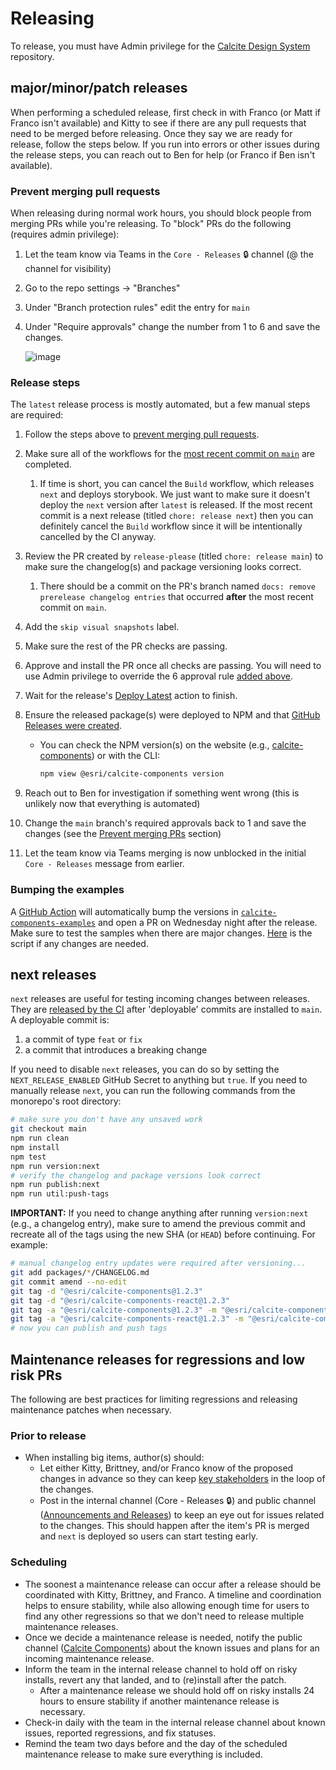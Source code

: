 # Releasing

To release, you must have Admin privilege for the [Calcite Design System](https://github.com/Esri/calcite-design-system) repository.

## major/minor/patch releases

When performing a scheduled release, first check in with Franco (or Matt if Franco isn't available) and Kitty to see if there are any pull requests that need to be merged before releasing. Once they say we are ready for release, follow the steps below. If you run into errors or other issues during the release steps, you can reach out to Ben for help (or Franco if Ben isn't available).

### Prevent merging pull requests

When releasing during normal work hours, you should block people from merging PRs while you're releasing. To "block" PRs do the following (requires admin privilege):

1. Let the team know via Teams in the `Core - Releases` 🔒 channel (@ the channel for visibility)
1. Go to the repo settings -> "Branches"
1. Under "Branch protection rules" edit the entry for `main`
1. Under "Require approvals" change the number from 1 to 6 and save the changes.

   ![image](https://user-images.githubusercontent.com/10986395/167955616-c796d1ff-5c1a-4332-a6d5-5288f9d20992.png)

### Release steps

The `latest` release process is mostly automated, but a few manual steps are required:

1. Follow the steps above to [prevent merging pull requests](#prevent-merging-pull-requests).
2. Make sure all of the workflows for the [most recent commit on `main`](https://github.com/Esri/calcite-design-system/commits/main) are completed.
   1. If time is short, you can cancel the `Build` workflow, which releases `next` and deploys storybook. We just want to make sure it doesn't deploy the `next` version after `latest` is released. If the most recent commit is a next release (titled `chore: release next`) then you can definitely cancel the `Build` workflow since it will be intentionally cancelled by the CI anyway.
3. Review the PR created by `release-please` (titled `chore: release main`) to make sure the changelog(s) and package versioning looks correct.
   1. There should be a commit on the PR's branch named `docs: remove prerelease changelog entries` that occurred __after__ the most recent commit on `main`.
4. Add the `skip visual snapshots` label. <!-- TODO: automate this in the release-please config -->
5. Make sure the rest of the PR checks are passing.
6. Approve and install the PR once all checks are passing. You will need to use Admin privilege to override the 6 approval rule [added above](#prevent-merging-pull-requests).
7. Wait for the release's [Deploy Latest](https://github.com/Esri/calcite-design-system/actions/workflows/deploy-latest.yml) action to finish.
8. Ensure the released package(s) were deployed to NPM and that [GitHub Releases were created](https://github.com/Esri/calcite-design-system/releases).

   - You can check the NPM version(s) on the website (e.g., [calcite-components](https://www.npmjs.com/package/@esri/calcite-components?activeTab=versions)) or with the CLI:

     ```sh
     npm view @esri/calcite-components version
     ```

9. Reach out to Ben for investigation if something went wrong (this is unlikely now that everything is automated)
10. Change the `main` branch's required approvals back to 1 and save the changes (see the [Prevent merging PRs](#prevent-merging-pull-requests) section)
11. Let the team know via Teams merging is now unblocked in the initial `Core - Releases` message from earlier.

### Bumping the examples

A [GitHub Action](https://github.com/Esri/calcite-components-examples/blob/master/.github/workflows/bump-examples.yml) will automatically bump the versions in [`calcite-components-examples`](https://github.com/Esri/calcite-components-examples) and open a PR on Wednesday night after the release. Make sure to test the samples when there are major changes. [Here](https://github.com/Esri/calcite-components-examples/blob/master/.github/scripts/bump-examples.js) is the script if any changes are needed.

## next releases

`next` releases are useful for testing incoming changes between releases. They are [released by the CI](/Monorepo.md#ci-for-next-releases) after 'deployable' commits are installed to `main`. A deployable commit is:

1. a commit of type `feat` or `fix`
2. a commit that introduces a breaking change

If you need to disable `next` releases, you can do so by setting the `NEXT_RELEASE_ENABLED` GitHub Secret to anything but `true`. If you need to manually release `next`, you can run the following commands from the monorepo's root directory:

```sh
# make sure you don't have any unsaved work
git checkout main
npm run clean
npm install
npm test
npm run version:next
# verify the changelog and package versions look correct
npm run publish:next
npm run util:push-tags
```

__IMPORTANT:__ If you need to change anything after running `version:next` (e.g., a changelog entry), make sure to amend the previous commit and recreate all of the tags using the new SHA (or `HEAD`) before continuing. For example:

```sh
# manual changelog entry updates were required after versioning...
git add packages/*/CHANGELOG.md
git commit amend --no-edit
git tag -d "@esri/calcite-components@1.2.3"
git tag -d "@esri/calcite-components-react@1.2.3"
git tag -a "@esri/calcite-components@1.2.3" -m "@esri/calcite-components@1.2.3" HEAD
git tag -a "@esri/calcite-components-react@1.2.3" -m "@esri/calcite-components-react@1.2.3" HEAD
# now you can publish and push tags
```

## Maintenance releases for regressions and low risk PRs

The following are best practices for limiting regressions and releasing maintenance patches when necessary.

### Prior to release

- When installing big items, author(s) should:
  - Let either Kitty, Brittney, and/or Franco know of the proposed changes in advance so they can keep [key stakeholders](https://confluencewikidev.esri.com/display/Calcite/Calcite+Stakeholders) in the loop of the changes.
  - Post in the internal channel (Core - Releases 🔒) and public channel ([Announcements and Releases](https://teams.microsoft.com/l/channel/19%3aa47484dba35c4e4e859b0857f4d103db%40thread.skype/Announcements%2520and%2520Releases?groupId=56fae21a-9407-4943-859f-a9bfcf0bbad3&tenantId=aee6e3c9-711e-4c7c-bd27-04f2307db20d)) to keep an eye out for issues related to the changes. This should happen after the item's PR is merged and `next` is deployed so users can start testing early.

### Scheduling

- The soonest a maintenance release can occur after a release should be coordinated with Kitty, Brittney, and Franco. A timeline and coordination helps to ensure stability, while also allowing enough time for users to find any other regressions so that we don't need to release multiple maintenance releases.
- Once we decide a maintenance release is needed, notify the public channel ([Calcite Components](https://teams.microsoft.com/l/channel/19%3afd15b51dacd24e70895ec1218a54ae06%40thread.skype/Calcite%2520Components?groupId=56fae21a-9407-4943-859f-a9bfcf0bbad3&tenantId=aee6e3c9-711e-4c7c-bd27-04f2307db20d)) about the known issues and plans for an incoming maintenance release.
- Inform the team in the internal release channel to hold off on risky installs, revert any that landed, and to (re)install after the patch.
  - After a maintenance release we should hold off on risky installs 24 hours to ensure stability if another maintenance release is necessary.
- Check-in daily with the team in the internal release channel about known issues, reported regressions, and fix statuses.
- Remind the team two days before and the day of the scheduled maintenance release to make sure everything is included.
